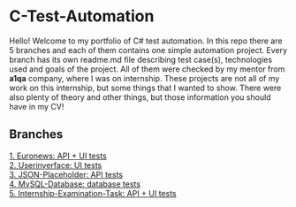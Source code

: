 # C-Test-Automation

Hello! Welcome to my portfolio of C# test automation. In this repo there are 5 branches and each of them contains one simple automation project. Every branch has its own readme.md file describing test case(s), technologies used and goals of the project. All of them were checked by my mentor from **a1qa** company, where I was on internship. These projects are not all of my work on this internship, but some things that I wanted to show. There were also plenty of theory and other things, but those information you should have in my CV!

## Branches

[1. Euronews: API + UI tests](/turkusowyjesiotr/CSharp-Test-Automation/tree/Euronews)<br>
[2. Userinyerface: UI tests](/turkusowyjesiotr/CSharp-Test-Automation/tree/Userinyerface)<br>
[3. JSON-Placeholder: API tests](/turkusowyjesiotr/CSharp-Test-Automation/tree/JSON-Placeholder)<br>
[4. MySQL-Database: database tests](/turkusowyjesiotr/CSharp-Test-Automation/tree/MySQL-Database)<br>
[5. Internship-Examination-Task: API + UI tests](https://github.com/turkusowyjesiotr/CSharp-Test-Automation/tree/Internship-Examination-Task)


